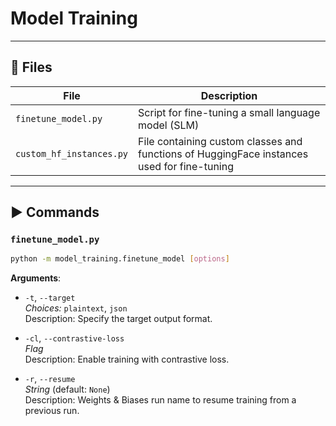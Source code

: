 
# Model Training

---

## 📂 Files

| File                     | Description                                                                                |
|--------------------------|--------------------------------------------------------------------------------------------|
| `finetune_model.py`      | Script for fine-tuning a small language model (SLM)                                        |
| `custom_hf_instances.py` | File containing custom classes and functions of HuggingFace instances used for fine-tuning |


---

## ▶️ Commands

### `finetune_model.py`

```bash
python -m model_training.finetune_model [options]
```

**Arguments**:

* `-t`, `--target`  
  *Choices:* `plaintext`, `json`  
  Description: Specify the target output format.

* `-cl`, `--contrastive-loss`  
  *Flag*  
  Description: Enable training with contrastive loss.

* `-r`, `--resume`  
  *String* (default: `None`)  
  Description: Weights & Biases run name to resume training from a previous run.